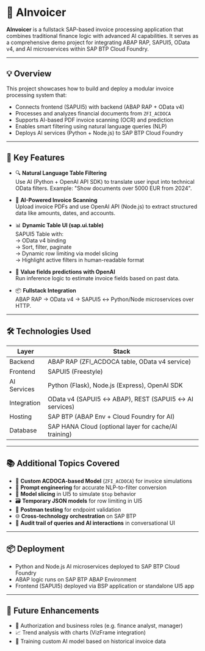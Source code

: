 # 🧠 AInvoicer

**AInvoicer** is a fullstack SAP-based invoice processing application that combines traditional finance logic with advanced AI capabilities. It serves as a comprehensive demo project for integrating ABAP RAP, SAPUI5, OData v4, and AI microservices within SAP BTP Cloud Foundry.

---

## 💡 Overview

This project showcases how to build and deploy a modular invoice processing system that:

- Connects frontend (SAPUI5) with backend (ABAP RAP + OData v4)
- Processes and analyzes financial documents from `ZFI_ACDOCA`
- Supports AI-based PDF invoice scanning (OCR) and prediction
- Enables smart filtering using natural language queries (NLP)
- Deploys AI services (Python + Node.js) to SAP BTP Cloud Foundry

---

## 🚀 Key Features

- 🔍 **Natural Language Table Filtering**  
  Use AI (Python + OpenAI API SDK) to translate user input into technical OData filters. Example: "Show documents over 5000 EUR from 2024".

- 📄 **AI-Powered Invoice Scanning**  
  Upload invoice PDFs and use OpenAI API (Node.js) to extract structured data like amounts, dates, and accounts.

- 📊 **Dynamic Table UI (sap.ui.table)**  
  SAPUI5 Table with:  
  → OData v4 binding  
  → Sort, filter, paginate  
  → Dynamic row limiting via model slicing  
  → Highlight active filters in human-readable format

- 🤖 **Value fields predictions with OpenAI**  
  Run inference logic to estimate invoice fields based on past data.

- 📦 **Fullstack Integration**  
  ABAP RAP → OData v4 → SAPUI5 ↔ Python/Node microservices over HTTP.

---

## 🛠️ Technologies Used

| Layer        | Stack                                                     |
|--------------|-----------------------------------------------------------|
| Backend      | ABAP RAP (ZFI_ACDOCA table, OData v4 service)             |
| Frontend     | SAPUI5 (Freestyle)                                        |
| AI Services  | Python (Flask), Node.js (Express), OpenAI SDK             |
| Integration  | OData v4 (SAPUI5 ↔ ABAP), REST (SAPUI5 ↔ AI services)         |
| Hosting      | SAP BTP (ABAP Env + Cloud Foundry for AI)                 |
| Database     | SAP HANA Cloud (optional layer for cache/AI training)     |

---

## 📚 Additional Topics Covered

- 🧾 **Custom ACDOCA-based Model** (`ZFI_ACDOCA`) for invoice simulations
- 🧠 **Prompt engineering** for accurate NLP-to-filter conversion
- 🧮 **Model slicing** in UI5 to simulate `$top` behavior
- 🗃️ **Temporary JSON models** for row limiting in UI5
- 🧪 **Postman testing** for endpoint validation
- 🌐 **Cross-technology orchestration** on SAP BTP
- 📜 **Audit trail of queries and AI interactions** in conversational UI

---

## 📦 Deployment

- Python and Node.js AI microservices deployed to SAP BTP Cloud Foundry
- ABAP logic runs on SAP BTP ABAP Environment
- Frontend (SAPUI5) deployed via BSP application or standalone UI5 app

---

## 🧠 Future Enhancements

- 🔐 Authorization and business roles (e.g. finance analyst, manager)
- 📈 Trend analysis with charts (VizFrame integration)
- 🔄 Training custom AI model based on historical invoice data
